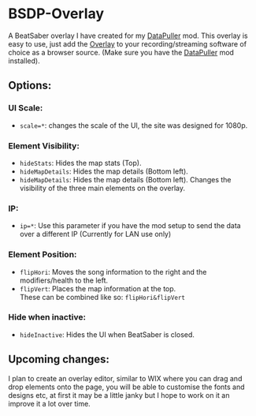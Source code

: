 # BSDP-Overlay
A BeatSaber overlay I have created for my [DataPuller](https://github.com/kOFReadie/DataPuller/releases) mod.
This overlay is easy to use, just add the [Overlay](http://kofreadie.globalgamingco.org) to your recording/streaming software of choice as a browser source. (Make sure you have the [DataPuller](https://github.com/kOFReadie/DataPuller/releases) mod installed).

## Options:
### UI Scale:
- `scale=*`: changes the scale of the UI, the site was designed for 1080p.

### Element Visibility:
- `hideStats`: Hides the map stats (Top).
- `hideMapDetails`: Hides the map details (Bottom left).
- `hideMapDetails`: Hides the map details (Bottom left).
Changes the visibility of the three main elements on the overlay.

### IP:
- `ip=*`: Use this parameter if you have the mod setup to send the data over a different IP (Currently for LAN use only)

### Element Position:
- `flipHori`: Moves the song information to the right and the modifiers/health to the left.
- `flipVert`: Places the map information at the top.  
These can be combined like so: `flipHori&flipVert`

### Hide when inactive:
- `hideInactive`: Hides the UI when BeatSaber is closed.

## Upcoming changes:
I plan to create an overlay editor, similar to WIX where you can drag and drop elements onto the page, you will be able to customise the fonts and designs etc, at first it may be a little janky but I hope to work on it an improve it a lot over time.